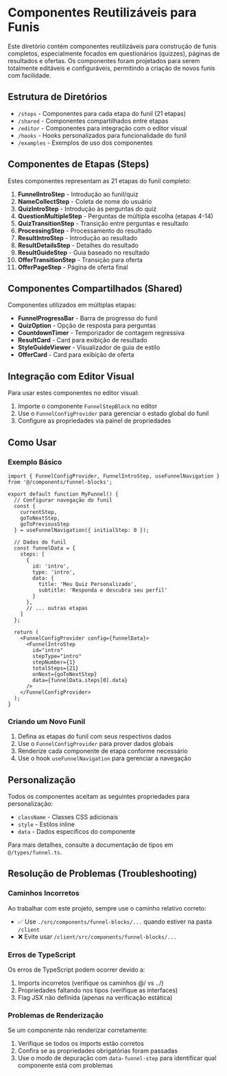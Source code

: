 # Componentes Reutilizáveis para Funis

Este diretório contém componentes reutilizáveis para construção de funis completos, especialmente focados em questionários (quizzes), páginas de resultados e ofertas. Os componentes foram projetados para serem totalmente editáveis e configuráveis, permitindo a criação de novos funis com facilidade.

## Estrutura de Diretórios

- `/steps` - Componentes para cada etapa do funil (21 etapas)
- `/shared` - Componentes compartilhados entre etapas
- `/editor` - Componentes para integração com o editor visual
- `/hooks` - Hooks personalizados para funcionalidade do funil
- `/examples` - Exemplos de uso dos componentes

## Componentes de Etapas (Steps)

Estes componentes representam as 21 etapas do funil completo:

1. **FunnelIntroStep** - Introdução ao funil/quiz
2. **NameCollectStep** - Coleta de nome do usuário
3. **QuizIntroStep** - Introdução às perguntas do quiz
4. **QuestionMultipleStep** - Perguntas de múltipla escolha (etapas 4-14)
5. **QuizTransitionStep** - Transição entre perguntas e resultado
6. **ProcessingStep** - Processamento do resultado
7. **ResultIntroStep** - Introdução ao resultado
8. **ResultDetailsStep** - Detalhes do resultado
9. **ResultGuideStep** - Guia baseado no resultado
10. **OfferTransitionStep** - Transição para oferta
11. **OfferPageStep** - Página de oferta final

## Componentes Compartilhados (Shared)

Componentes utilizados em múltiplas etapas:

- **FunnelProgressBar** - Barra de progresso do funil
- **QuizOption** - Opção de resposta para perguntas
- **CountdownTimer** - Temporizador de contagem regressiva
- **ResultCard** - Card para exibição de resultado
- **StyleGuideViewer** - Visualizador de guia de estilo
- **OfferCard** - Card para exibição de oferta

## Integração com Editor Visual

Para usar estes componentes no editor visual:

1. Importe o componente `FunnelStepBlock` no editor
2. Use o `FunnelConfigProvider` para gerenciar o estado global do funil
3. Configure as propriedades via painel de propriedades

## Como Usar

### Exemplo Básico

```tsx
import { FunnelConfigProvider, FunnelIntroStep, useFunnelNavigation } from '@/components/funnel-blocks';

export default function MyFunnel() {
  // Configurar navegação do funil
  const { 
    currentStep, 
    goToNextStep, 
    goToPreviousStep
  } = useFunnelNavigation({ initialStep: 0 });
  
  // Dados do funil
  const funnelData = {
    steps: [
      {
        id: 'intro',
        type: 'intro',
        data: {
          title: 'Meu Quiz Personalizado',
          subtitle: 'Responda e descubra seu perfil'
        }
      },
      // ... outras etapas
    ]
  };
  
  return (
    <FunnelConfigProvider config={funnelData}>
      <FunnelIntroStep 
        id="intro"
        stepType="intro" 
        stepNumber={1} 
        totalSteps={21}
        onNext={goToNextStep}
        data={funnelData.steps[0].data}
      />
    </FunnelConfigProvider>
  );
}
```

### Criando um Novo Funil

1. Defina as etapas do funil com seus respectivos dados
2. Use o `FunnelConfigProvider` para prover dados globais
3. Renderize cada componente de etapa conforme necessário
4. Use o hook `useFunnelNavigation` para gerenciar a navegação

## Personalização

Todos os componentes aceitam as seguintes propriedades para personalização:

- `className` - Classes CSS adicionais
- `style` - Estilos inline
- `data` - Dados específicos do componente

Para mais detalhes, consulte a documentação de tipos em `@/types/funnel.ts`.

## Resolução de Problemas (Troubleshooting)

### Caminhos Incorretos
Ao trabalhar com este projeto, sempre use o caminho relativo correto:
- ✅ Use `./src/components/funnel-blocks/...` quando estiver na pasta `/client`
- ❌ Evite usar `/client/src/components/funnel-blocks/...`

### Erros de TypeScript
Os erros de TypeScript podem ocorrer devido a:
1. Imports incorretos (verifique os caminhos @/ vs ../)
2. Propriedades faltando nos tipos (verifique as interfaces)
3. Flag JSX não definida (apenas na verificação estática)

### Problemas de Renderização
Se um componente não renderizar corretamente:
1. Verifique se todos os imports estão corretos
2. Confira se as propriedades obrigatórias foram passadas
3. Use o modo de depuração com `data-funnel-step` para identificar qual componente está com problemas
